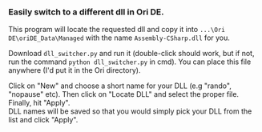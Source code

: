 ### Easily switch to a different dll in Ori DE. ###

This program will locate the requested dll and copy it into `...\Ori DE\oriDE_Data\Managed` with the name `Assembly-CSharp.dll` for you.

Download `dll_switcher.py` and run it (double-click should work, but if not, run the command `python dll_switcher.py` in cmd). You can place this file anywhere (I'd put it in the Ori directory).

Click on "New" and choose a short name for your DLL (e.g "rando", "nopause" etc). Then click on "Locate DLL" and select the proper file. Finally, hit "Apply".  
DLL names will be saved so that you would simply pick your DLL from the list and click "Apply".

